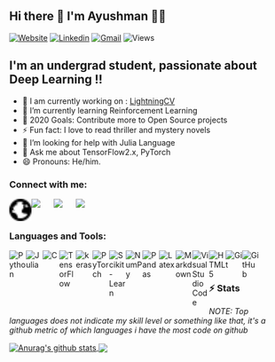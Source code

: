 ## Hi there 👋 I'm Ayushman 👨‍💻

[![Website](https://img.shields.io/website?color=%2348DAD0&label=BLOG&logo=Micro.blog&logoColor=%2348DAD0&style=for-the-badge&url=https%3A%2F%2Fbenihime91.github.io%2Fblog%2F)](https://benihime91.github.io/blog/)
[![Linkedin](https://img.shields.io/badge/linkedin-%230077B5.svg?&style=for-the-badge&logo=linkedin&logoColor=white)](https://www.linkedin.com/in/ayushman-buragohain-2145a7184/)
[![Gmail](https://img.shields.io/badge/gmail-D14836?&style=for-the-badge&logo=gmail&logoColor=white)](mailto:aburagohain160@gmail.com?subject=Hello%20Ayushman,%20From%20Github)
![Views](https://komarev.com/ghpvc/?username=benihime91&color=blue)



## I'm an undergrad student, passionate about Deep Learning !!

- 🔭 I am currently working on : [LightningCV](https://github.com/benihime91/lightning_cv)
- 🌱 I’m currently learning Reinforcement Learning
- 🥅 2020 Goals: Contribute more to Open Source projects
- ⚡ Fun fact: I love to read thriller and mystery novels
- 🤔 I’m looking for help with Julia Language
- 💬 Ask me about TensorFlow2.x, PyTorch
- 😄 Pronouns: He/him.


### **Connect with me**:
[<img align="left" width="40px" src="https://raw.githubusercontent.com/iconic/open-iconic/master/svg/globe.svg" />][website]
[<img align="left" width="40px" src="https://cdn.jsdelivr.net/npm/simple-icons@v3/icons/twitter.svg" />][twitter]
[<img align="left" width="40px" src="https://cdn.jsdelivr.net/npm/simple-icons@v3/icons/linkedin.svg" />][linkedin]
[<img align="left" width="40px" src="https://cdn.jsdelivr.net/npm/simple-icons@v3/icons/instagram.svg" />][instagram]

<br />
<br />



### **Languages and Tools**:

[<img align="left" alt="Python" width="30px" src="https://simpleicons.org/icons/python.svg" />][python]
[<img align="left" alt="Julia" width="30px" src="https://simpleicons.org/icons/julia.svg">][julia]
[<img align="left" alt="C" width="30px" src="https://simpleicons.org/icons/c.svg">][c_lang]
[<img align="left" alt="TensorFlow" width="30px" src="https://simpleicons.org/icons/tensorflow.svg" />][tf]
[<img align="left" alt="keras" width="30px" src="https://simpleicons.org/icons/keras.svg" />][keras]
[<img align="left" alt="PyTorch" width="30px" src="https://simpleicons.org/icons/pytorch.svg"/>][torch]
[<img align="left" alt="Scikit-Learn" width="30px" src="https://simpleicons.org/icons/scikit-learn.svg"/>][sk_learn]
[<img align="left" alt="NumPy" width="30px" src="https://simpleicons.org/icons/numpy.svg"/>][numpy]
[<img align="left" alt="Pandas" width="30px" src="https://simpleicons.org/icons/pandas.svg"/>][pandas]
[<img align="left" alt="Latex" width="30px" src="https://simpleicons.org/icons/latex.svg" />][latex]
[<img align="left" alt="Markdown" width="30px" src="https://simpleicons.org/icons/markdown.svg" />][markdown]
<img align="left" alt="Visual Studio Code" width="30px" src="https://simpleicons.org/icons/visualstudiocode.svg" />
<img align="left" alt="HTML5" width="30px" src="https://simpleicons.org/icons/html5.svg" />
<img align="left" alt="Git" width="30px" src="https://simpleicons.org/icons/git.svg" />
<img align="left" alt="GitHub" width="30px" src="https://simpleicons.org/icons/github.svg" />

[python]: https://www.python.org/
[julia]: https://julialang.org/
[c_lang]:https://en.wikipedia.org/wiki/C_(programming_language)
[tf]: https://www.tensorflow.org/
[keras]: https://keras.io/
[torch]: https://pytorch.org/
[sk_learn]: [https://scikit-learn.org/
[numpy]: https://numpy.org/
[pandas]: https://pandas.pydata.org/
[latex]: https://www.latex-project.org/
[markdown]: https://www.markdownguide.org/

<br />
<br />

### ⚡️ **Stats**

*NOTE: Top languages does not indicate my skill level or something like that, it's a github metric of which languages i have the most code on github*

<a href="https://github.com/anuraghazra/github-readme-stats">
  <img align="center" src="https://github-readme-stats-five-murex.vercel.app/api?username=benihime91&show_icons=true&include_all_commits=true&theme=react" alt="Anurag's github stats" />
</a>
<a href="https://github.com/anuraghazra/github-readme-stats">
  <img align="center" src="https://github-readme-stats-five-murex.vercel.app/api/top-langs?username=benihime91&layout=compact&theme=react"/>
</a>


[website]: https://benihime91.github.io/blog/
[linkedin]: https://www.linkedin.com/in/ayushman-buragohain-2145a7184/
[instagram]: https://www.instagram.com/_ayushman160_/
[twitter]: https://twitter.com/Ayushma75139217
[token]: 65edbf05a1ac2b4787d1fa953cd9108b3ea3addf

